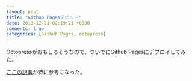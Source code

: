 ```yaml
---
layout: post
title: "Github Pagesデビュー"
date: 2013-12-21 02:19:21 +0900
comments: true
categories: [Github Pages, octopress]
---
```


Octopressがおもしろそうなので、ついでにGithub Pagesにデプロイしてみた。

[ここの記事](http://morizyun.github.io/blog/octopress-gitpage-minimum-install-guide/)が特に参考になった。
